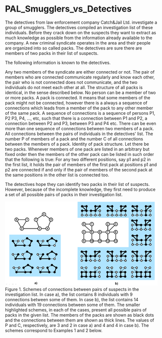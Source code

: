 # PAL_Smugglers_vs_Detectives

The detectives from law enforcement company Catch&Jail Ltd. investigate a group of smugglers. The detectives compiled an investigation list of these individuals. Before they crack down on the suspects they want to extract as much knowledge as possible from the information already available to the company.
A new criminal syndicate operates in the area and their people are organized into so called packs. The detectives are sure there are members of two packs in their list of suspects.

The following information is known to the detectives.

Any two members of the syndicate are either connected or not. The pair of members who are connected communicate regularly and know each other, the pair who is not connected does not communicate, and the two individuals do not meet each other at all.
The structure of all packs is identical, in the sense described below.
No person can be a member of two or more packs.
A pack is connected. It means that some members of the pack might not be connected, however there is a always a sequence of connections which leads from a member of the pack to any other member of the same pack. A sequence of connections is a sequence of persons P1, P2 P3, P4, ..., etc, such that there is a connection between P1 and P2, a connection between P2 and P3, between P3 and P4 etc. There can be even more than one sequence of connections between two members of a pack.
All connections between the pairs of individuals in the detectives' list.
The number P of members of a pack and the number C of all connections between the members of a pack.
Identity of pack structure.
Let there be two packs. Whenever members of one pack are listed in an arbitrary but fixed order then the members of the other pack can be listed in such order that the following is true:
For any two different positions, say p1 and p2 in the first list, it holds
the pair of members of the first pack at positions p1 and p2 are connected if and only if the pair of members of the second pack at the same positions in the other list is connected too.


The detectives hope they can identify two packs in their list of suspects. However, because of the incomplete knowledge, they first need to produce a set of all possible pairs of packs in their investigation list.

![alt text](./description_image.png)
Figure 1. Schemes of connections between pairs of suspects in the investigation list. In case a), the list contains 8 individuals with 9 connections between some of them. In case b), the list contains 14 individuals with 19 connections between some of them. The smaller highlighted schemes, in each of the cases, present all possible pairs of packs in the given list. The members of the packs are shown as black dots and the connections between them are shown as thick lines. The values of P and C, respectively, are 3 and 2 in case a) and 4 and 4 in case b). The schemes correspond to Examples 1 and 2 below.